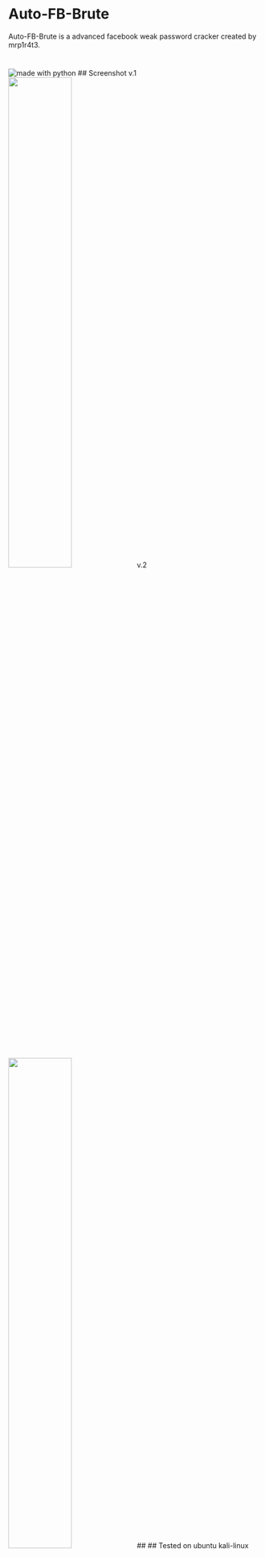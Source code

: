 # Auto-FB-Brute
Auto-FB-Brute is a advanced facebook weak password cracker created by mrp1r4t3.
#
<img src="https://img.shields.io/badge/made%20with-python-blue.svg?style=flat-square" alt="made with python">
## Screenshot
v.1
<img src="https://github.com/Mrp1r4t3/Auto-FB-Brute/blob/main/Screenshots/Screenshot%20from%202022-03-29%2004-18-24.png" width="50%" height="50%">
v.2
<img src=" https://github.com/Mrp1r4t3/Auto-FB-Brute/blob/main/Screenshots/Screenshot%20from%202022-03-29%2004-34-13.png" width="50%" height="50%">
##
## Tested on
ubuntu
kali-linux
termux

## Installation
1. `pkg install git -y`
2. `pkg install python3 -y`
3. `git clone https://github.com/Mrp1r4t3/Auto-FB-Brute`
4. `cd Auto-FB-Bruter`
5. `python3 afbb.py`

## Facebook Group
[Android Hacker PH](https://www.facebook.com/groups/1778790372291663/)
